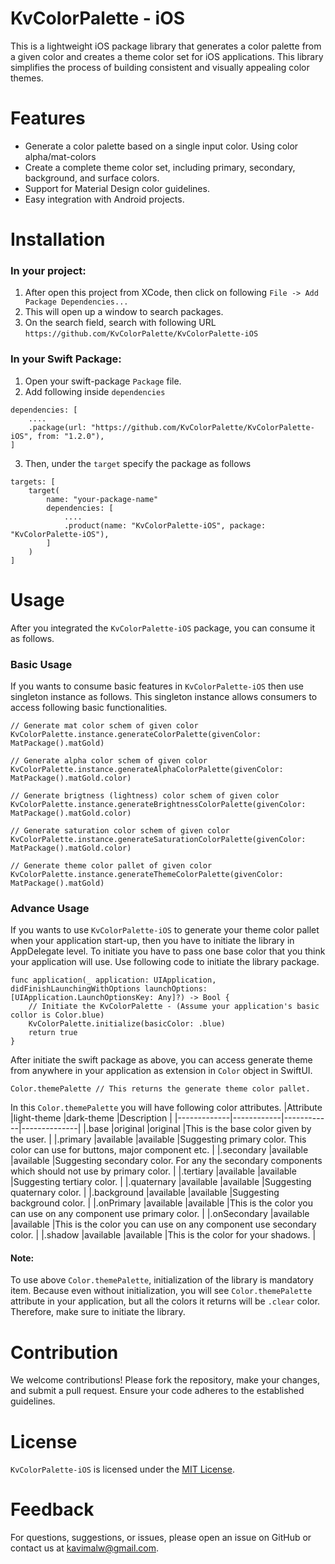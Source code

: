 # KvColorPalette - iOS

This is a lightweight iOS package library that generates a color palette from a given color and creates a theme color set for iOS applications. 
This library simplifies the process of building consistent and visually appealing color themes.

# Features
* Generate a color palette based on a single input color. Using color alpha/mat-colors
* Create a complete theme color set, including primary, secondary, background, and surface colors.
* Support for Material Design color guidelines.
* Easy integration with Android projects.

# Installation

### In your project:
1. After open this project from XCode, then click on following `File -> Add Package Dependencies...`
2. This will open up a window to search packages.
3. On the search field, search with following URL `https://github.com/KvColorPalette/KvColorPalette-iOS`

### In your Swift Package:
1. Open your swift-package `Package` file.
2. Add following inside `dependencies`
```
dependencies: [
    ....
    .package(url: "https://github.com/KvColorPalette/KvColorPalette-iOS", from: "1.2.0"),
]
```

3. Then, under the `target` specify the package as follows
```
targets: [
    target(
        name: "your-package-name"
        dependencies: [
            ....
            .product(name: "KvColorPalette-iOS", package: "KvColorPalette-iOS"),
        ]
    )
]
```

# Usage
After you integrated the `KvColorPalette-iOS` package, you can consume it as follows.

### Basic Usage
If you wants to consume basic features in `KvColorPalette-iOS` then use singleton instance as follows. This singleton instance allows consumers to access following basic functionalities.
```
// Generate mat color schem of given color
KvColorPalette.instance.generateColorPalette(givenColor: MatPackage().matGold)

// Generate alpha color schem of given color
KvColorPalette.instance.generateAlphaColorPalette(givenColor: MatPackage().matGold.color)

// Generate brigtness (lightness) color schem of given color
KvColorPalette.instance.generateBrightnessColorPalette(givenColor: MatPackage().matGold.color)

// Generate saturation color schem of given color
KvColorPalette.instance.generateSaturationColorPalette(givenColor: MatPackage().matGold.color)

// Generate theme color pallet of given color
KvColorPalette.instance.generateThemeColorPalette(givenColor: MatPackage().matGold)
```

### Advance Usage
If you wants to use `KvColorPalette-iOS` to generate your theme color pallet when your application start-up, then you have to initiate the library in AppDelegate level. 
To initiate you have to pass one base color that you think your application will use. Use following code to initiate the library package.
```
func application(_ application: UIApplication, didFinishLaunchingWithOptions launchOptions: [UIApplication.LaunchOptionsKey: Any]?) -> Bool {
    // Initiate the KvColorPalette - (Assume your application's basic collor is Color.blue)
    KvColorPalette.initialize(basicColor: .blue)
    return true
}
```
After initiate the swift package as above, you can access generate theme from anywhere in your application as extension in `Color` object in SwiftUI.
```
Color.themePalette // This returns the generate theme color pallet.
```
In this `Color.themePalette` you will have following color attributes.
|Attribute    |light-theme |dark-theme  |Description   |
|-------------|------------|------------|--------------|
|.base        |original    |original    |This is the base color given by the user.   |
|.primary     |available   |available   |Suggesting primary color. This color can use for buttons, major component etc.   |
|.secondary   |available   |available   |Suggesting secondary color. For any the secondary components which should not use by primary color.   |
|.tertiary    |available   |available   |Suggesting tertiary color.   |
|.quaternary  |available   |available   |Suggesting quaternary color.   |
|.background  |available   |available   |Suggesting background color.   |
|.onPrimary   |available   |available   |This is the color you can use on any component use primary color.   |
|.onSecondary |available   |available   |This is the color you can use on any component use secondary color.   |
|.shadow      |available   |available   |This is the color for your shadows.   |

#### Note:
To use above `Color.themePalette`, initialization of the library is mandatory item. Because even without initialization, you will see `Color.themePalette` attribute in your application, but all the colors it returns will be `.clear` color.
Therefore, make sure to initiate the library.


# Contribution
We welcome contributions! Please fork the repository, make your changes, and submit a pull request. Ensure your code adheres to the established guidelines.

# License
`KvColorPalette-iOS` is licensed under the [MIT License](https://github.com/KvColorPalette/KvColorPalette-iOS/blob/main/LICENSE).

# Feedback
For questions, suggestions, or issues, please open an issue on GitHub or contact us at kavimalw@gmail.com.


